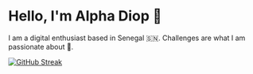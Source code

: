 # Hello, I'm Alpha Diop 👋

I am a digital enthusiast based in Senegal 🇸🇳. Challenges are what I am passionate about 🐛.

[![GitHub Streak](https://streak-stats.demolab.com?user=alphajoop&mode=weekly)](https://git.io/streak-stats)
